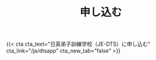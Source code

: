 ﻿---
# An instance of the Blank widget.
# Documentation: https://sourcethemes.com/academic/docs/page-builder/
widget: blank

# Activate this widget? true/false
active: true

# This file represents a page section.
headless: true

# Order that this section appears on the page.
weight: 50

title: 申し込む

design:
  columns: "2"

  #spacing:
  #  padding: ["20px", "0", "20px", "0"]

---

{{< cta cta_text="日英弟子訓練学校（JE-DTS）に申し込む" cta_link="/ja/dtsapp" cta_new_tab="false" >}}